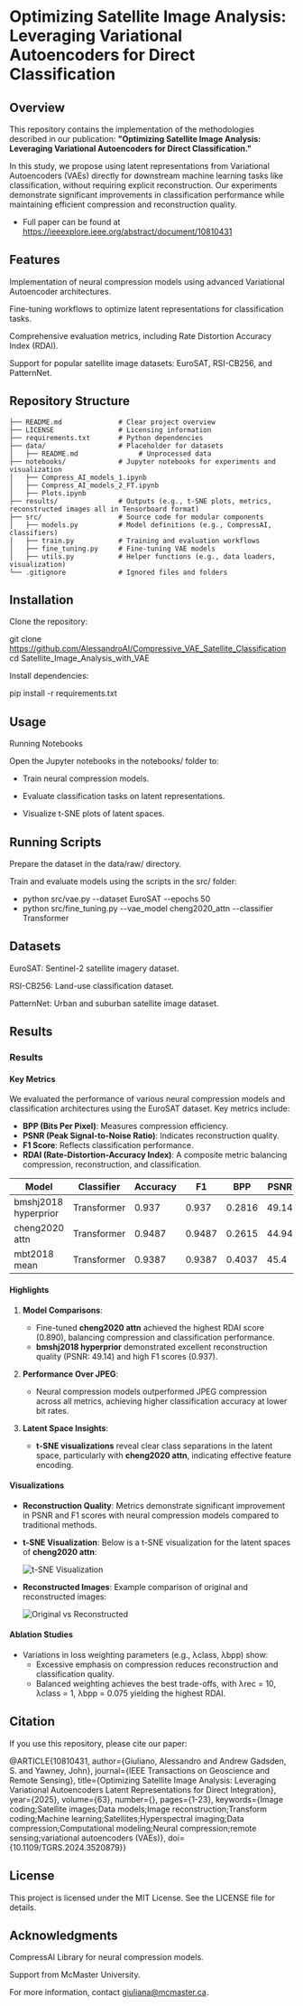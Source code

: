 # Optimizing Satellite Image Analysis: Leveraging Variational Autoencoders for Direct Classification

## Overview
This repository contains the implementation of the methodologies described in our publication:
**"Optimizing Satellite Image Analysis: Leveraging Variational Autoencoders for Direct Classification."**

In this study, we propose using latent representations from Variational Autoencoders (VAEs) directly for downstream machine learning tasks like classification, without requiring explicit reconstruction. Our experiments demonstrate significant improvements in classification performance while maintaining efficient compression and reconstruction quality.

- Full paper can be found at https://ieeexplore.ieee.org/abstract/document/10810431
## Features

Implementation of neural compression models using advanced Variational Autoencoder architectures.

Fine-tuning workflows to optimize latent representations for classification tasks.

Comprehensive evaluation metrics, including Rate Distortion Accuracy Index (RDAI).

Support for popular satellite image datasets: EuroSAT, RSI-CB256, and PatternNet.

## Repository Structure

```Compressive VAE for Satellite Classification/
├── README.md              # Clear project overview
├── LICENSE                # Licensing information
├── requirements.txt       # Python dependencies
├── data/                  # Placeholder for datasets
│   ├── README.md               # Unprocessed data
├── notebooks/             # Jupyter notebooks for experiments and visualization
│   ├── Compress_AI_models_1.ipynb
│   ├── Compress_AI_models_2_FT.ipynb
│   ├── Plots.ipynb
├── results/               # Outputs (e.g., t-SNE plots, metrics, reconstructed images all in Tensorboard format)
├── src/                   # Source code for modular components
│   ├── models.py          # Model definitions (e.g., CompressAI, classifiers)
│   ├── train.py           # Training and evaluation workflows
│   ├── fine_tuning.py     # Fine-tuning VAE models
│   ├── utils.py           # Helper functions (e.g., data loaders, visualization)
└── .gitignore             # Ignored files and folders
```

## Installation

Clone the repository:

git clone https://github.com/AlessandroAI/Compressive_VAE_Satellite_Classification
cd Satellite_Image_Analysis_with_VAE

Install dependencies:

pip install -r requirements.txt

## Usage

Running Notebooks

Open the Jupyter notebooks in the notebooks/ folder to:

- Train neural compression models.

- Evaluate classification tasks on latent representations.

- Visualize t-SNE plots of latent spaces.

## Running Scripts

Prepare the dataset in the data/raw/ directory.

Train and evaluate models using the scripts in the src/ folder:

- python src/vae.py --dataset EuroSAT --epochs 50
- python src/fine_tuning.py --vae_model cheng2020_attn --classifier Transformer

## Datasets

EuroSAT: Sentinel-2 satellite imagery dataset.

RSI-CB256: Land-use classification dataset.

PatternNet: Urban and suburban satellite image dataset.

## Results

### Results

#### Key Metrics
We evaluated the performance of various neural compression models and classification architectures using the EuroSAT dataset. Key metrics include:
- **BPP (Bits Per Pixel)**: Measures compression efficiency.
- **PSNR (Peak Signal-to-Noise Ratio)**: Indicates reconstruction quality.
- **F1 Score**: Reflects classification performance.
- **RDAI (Rate-Distortion-Accuracy Index)**: A composite metric balancing compression, reconstruction, and classification.

| **Model**           | **Classifier** | **Accuracy** | **F1**  | **BPP**  | **PSNR**  | **RDAI**  |
|---------------------|----------------|--------------|---------|----------|-----------|-----------|
| bmshj2018 hyperprior | Transformer    | 0.937        | 0.937   | 0.2816   | 49.14     | 0.861     |
| cheng2020 attn       | Transformer    | 0.9487       | 0.9487  | 0.2615   | 44.94     | 0.890     |
| mbt2018 mean         | Transformer    | 0.9387       | 0.9387  | 0.4037   | 45.4      | 0.884     |

#### Highlights
1. **Model Comparisons**:
   - Fine-tuned **cheng2020 attn** achieved the highest RDAI score (0.890), balancing compression and classification performance.
   - **bmshj2018 hyperprior** demonstrated excellent reconstruction quality (PSNR: 49.14) and high F1 scores (0.937).

2. **Performance Over JPEG**:
   - Neural compression models outperformed JPEG compression across all metrics, achieving higher classification accuracy at lower bit rates.

3. **Latent Space Insights**:
   - **t-SNE visualizations** reveal clear class separations in the latent space, particularly with **cheng2020 attn**, indicating effective feature encoding.

#### Visualizations
- **Reconstruction Quality**: Metrics demonstrate significant improvement in PSNR and F1 scores with neural compression models compared to traditional methods.

- **t-SNE Visualization**:
  Below is a t-SNE visualization for the latent spaces of **cheng2020 attn**:

  ![t-SNE Visualization](results/images/cheng_2020_attn_6.png)

- **Reconstructed Images**:
  Example comparison of original and reconstructed images:

  ![Original vs Reconstructed](results/images/original_vs_reconstructed.png)


#### Ablation Studies
- Variations in loss weighting parameters (e.g., λclass, λbpp) show:
  - Excessive emphasis on compression reduces reconstruction and classification quality.
  - Balanced weighting achieves the best trade-offs, with λrec = 10, λclass = 1, λbpp = 0.075 yielding the highest RDAI.




## Citation

If you use this repository, please cite our paper:

@ARTICLE{10810431,
  author={Giuliano, Alessandro and Andrew Gadsden, S. and Yawney, John},
  journal={IEEE Transactions on Geoscience and Remote Sensing}, 
  title={Optimizing Satellite Image Analysis: Leveraging Variational Autoencoders Latent Representations for Direct Integration}, 
  year={2025},
  volume={63},
  number={},
  pages={1-23},
  keywords={Image coding;Satellite images;Data models;Image reconstruction;Transform coding;Machine learning;Satellites;Hyperspectral imaging;Data compression;Computational modeling;Neural compression;remote sensing;variational autoencoders (VAEs)},
  doi={10.1109/TGRS.2024.3520879}}

## License

This project is licensed under the MIT License. See the LICENSE file for details.

## Acknowledgments

CompressAI Library for neural compression models.

Support from McMaster University.

For more information, contact giuliana@mcmaster.ca.

